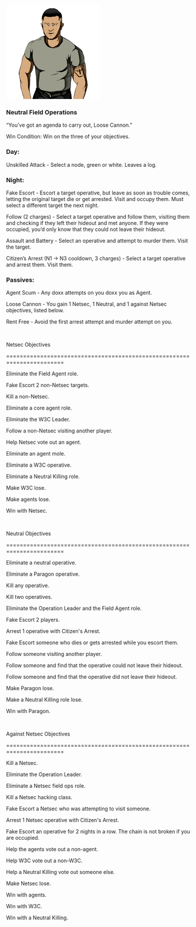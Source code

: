 ![loosecannon.png](Images/loosecannon.png)

### **Neutral Field Operations**

“You’ve got an agenda to carry out, Loose Cannon.”

Win Condition: Win on the three of your objectives.

### **Day:**

Unskilled Attack - Select a node, green or white. Leaves a log.

### **Night:**

Fake Escort - Escort a target operative, but leave as soon as trouble comes, letting the original target die or get arrested. Visit and occupy them. Must select a different target the next night.

Follow (2 charges) - Select a target operative and follow them, visiting them and checking if they left their hideout and met anyone. If they were occupied, you’d only know that they could not leave their hideout.

Assault and Battery - Select an operative and attempt to murder them. Visit the target.

Citizen’s Arrest (N1 -> N3 cooldown, 3 charges) - Select a target operative and arrest them. Visit them.

### **Passives:**

Agent Scum - Any doxx attempts on you doxx you as Agent.

Loose Cannon - You gain 1 Netsec, 1 Neutral, and 1 against Netsec objectives, listed below.

Rent Free - Avoid the first arrest attempt and murder attempt on you.

<br>

Netsec Objectives

=======================================================================

Eliminate the Field Agent role.

Fake Escort 2 non-Netsec targets.

Kill a non-Netsec.

Eliminate a core agent role.

Eliminate the W3C Leader.

Follow a non-Netsec visiting another player.

Help Netsec vote out an agent.

Eliminate an agent mole.

Eliminate a W3C operative.

Eliminate a Neutral Killing role.

Make W3C lose.

Make agents lose.

Win with Netsec.

<br>

Neutral Objectives

=======================================================================

Eliminate a neutral operative.

Eliminate a Paragon operative.

Kill any operative.

Kill two operatives.

Eliminate the Operation Leader and the Field Agent role.

Fake Escort 2 players.

Arrest 1 operative with Citizen's Arrest.

Fake Escort someone who dies or gets arrested while you escort them.

Follow someone visiting another player.

Follow someone and find that the operative could not leave their hideout.

Follow someone and find that the operative did not leave their hideout.

Make Paragon lose.

Make a Neutral Killing role lose.

Win with Paragon.

<br>

Against Netsec Objectives

=======================================================================

Kill a Netsec.

Eliminate the Operation Leader.

Eliminate a Netsec field ops role.

Kill a Netsec hacking class.

Fake Escort a Netsec who was attempting to visit someone.

Arrest 1 Netsec operative with Citizen's Arrest.

Fake Escort an operative for 2 nights in a row. The chain is not broken if you are occupied.

Help the agents vote out a non-agent.

Help W3C vote out a non-W3C.

Help a Neutral Killing vote out someone else.

Make Netsec lose.

Win with agents.

Win with W3C.

Win with a Neutral Killing.
